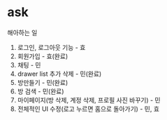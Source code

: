 # ask
해아하는 일 
1. 로그인, 로그아웃 기능 - 효
2. 회원가입 - 효(완료)
3. 채팅 - 민
4. drawer list 추가 삭제 - 민(완료)
5. 방만들기 - 민(완료)
6. 방 검색 - 민(완료)
7. 마이페이지(방 삭제, 계정 삭제, 프로필 사진 바꾸기) - 민
8. 전체적인 UI 수정(로고 누르면 홈으로 돌아가기) - 민, 효
